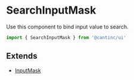 # SearchInputMask

Use this component to bind input value to search.

```typescript
import { SearchInputMask } from '@cantinc/ui'
```

## Extends

- [InputMask](/interaction/input-mask)
